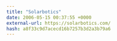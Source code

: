 ```yaml
---
title: "Solarbotics"
date: 2006-05-15 00:37:55 +0000
external-url: https://solarbotics.com/
hash: a8f33c9d7acecd16b7257b3d2a3b79a6
---
```



